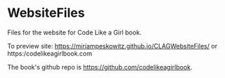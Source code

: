 # WebsiteFiles
Files for the website for Code Like a Girl book. 

To preview site: https://miriampeskowitz.github.io/CLAGWebsiteFiles/ or  https:/codelikeagirlbook.com

The book's github repo is https://github.com/codelikeagirlbook.


